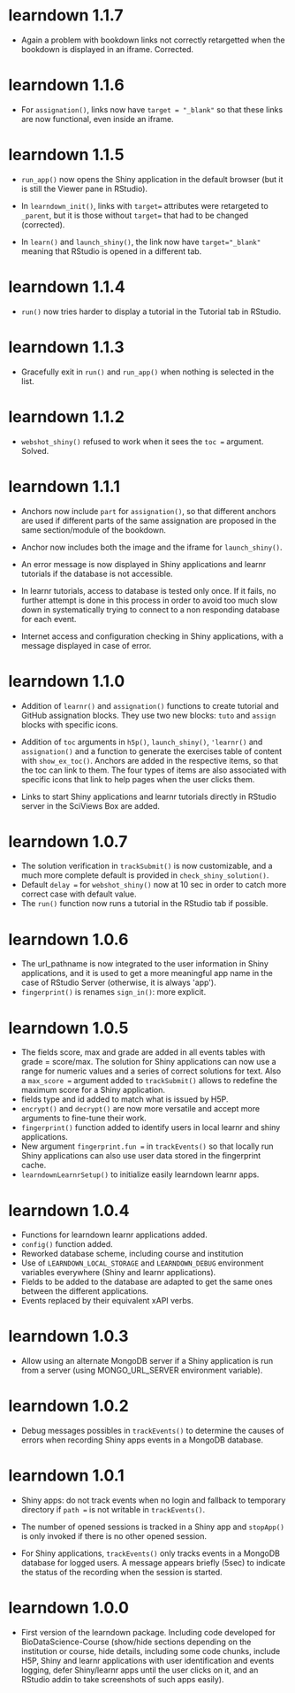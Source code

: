 # learndown 1.1.7

- Again a problem with bookdown links not correctly retargetted when the bookdown is displayed in an iframe. Corrected.

# learndown 1.1.6

- For `assignation()`, links now have `target = "_blank"` so that these links are now functional, even inside an iframe.

# learndown 1.1.5

- `run_app()` now opens the Shiny application in the default browser (but it
is still the Viewer pane in RStudio).

- In `learndown_init()`, links with `target=` attributes were retargeted to `_parent`, but it is those without `target=` that had to be changed (corrected).

- In `learn()` and `launch_shiny()`, the link now have `target="_blank"` meaning
that RStudio is opened in a different tab.

# learndown 1.1.4

- `run()` now tries harder to display a tutorial in the Tutorial tab in RStudio.

# learndown 1.1.3

- Gracefully exit in `run()` and `run_app()` when nothing is selected in the
list.

# learndown 1.1.2

- `webshot_shiny()` refused to work when it sees the `toc =` argument. Solved.

# learndown 1.1.1

- Anchors now include `part` for `assignation()`, so that different anchors are
used if different parts of the same assignation are proposed in the same
section/module of the bookdown.

- Anchor now includes both the image and the iframe for `launch_shiny()`.

- An error message is now displayed in Shiny applications and learnr tutorials
if the database is not accessible.

- In learnr tutorials, access to database is tested only once. If it fails, no
further attempt is done in this process in order to avoid too much slow down in
systematically trying to connect to a non responding database for each event.

- Internet access and configuration checking in Shiny applications, with a
message displayed in case of error.

# learndown 1.1.0

- Addition of `learnr()` and `assignation()` functions to create tutorial and
GitHub assignation blocks. They use two new blocks: `tuto` and `assign` blocks
with specific icons.

- Addition of `toc` arguments in `h5p()`, `launch_shiny()`, `'learnr()` and
`assignation()` and a function to generate the exercises table of content
with `show_ex_toc()`. Anchors are added in the respective items, so that the
toc can link to them. The four types of items are also associated with specific
icons that link to help pages when the user clicks them.

- Links to start Shiny applications and learnr tutorials directly in RStudio
server in the SciViews Box are added.

# learndown 1.0.7

- The solution verification in `trackSubmit()` is now customizable, and a much
more complete default is provided in `check_shiny_solution()`.
- Default `delay =` for `webshot_shiny()` now at 10 sec in order to catch more
correct case with default value.
- The `run()` function now runs a tutorial in the RStudio tab if possible.

# learndown 1.0.6

- The url_pathname is now integrated to the user information in Shiny
applications, and it is used to get a more meaningful app name in the case of
RStudio Server (otherwise, it is always 'app').
- `fingerprint()` is renames `sign_in()`: more explicit.

# learndown 1.0.5

- The fields score, max and grade are added in all events tables with
grade = score/max. The solution for Shiny applications can now use a range for
numeric values and a series of correct solutions for text. Also a `max_score =`
argument added to `trackSubmit()` allows to redefine the maximum score for a
Shiny application.
- fields type and id added to match what is issued by H5P.
- `encrypt()` and `decrypt()` are now more versatile and accept more arguments
to fine-tune their work.
- `fingerprint()` function added to identify users in local learnr and shiny
applications.
- New argument `fingerprint.fun =` in `trackEvents()` so that locally run Shiny
applications can also use user data stored in the fingerprint cache.
- `learndownLearnrSetup()` to initialize easily learndown learnr apps.

# learndown 1.0.4

- Functions for learndown learnr applications added.
- `config()` function added.
- Reworked database scheme, including course and institution
- Use of `LEARNDOWN_LOCAL_STORAGE` and `LEARNDOWN_DEBUG` environment variables
everywhere (Shiny and learnr applications).
- Fields to be added to the database are adapted to get the same ones between
the different applications.
- Events replaced by their equivalent xAPI verbs.

# learndown 1.0.3

- Allow using an alternate MongoDB server if a Shiny application is run from a
server (using MONGO_URL_SERVER environment variable).

# learndown 1.0.2

- Debug messages possibles in `trackEvents()` to determine the causes of errors
when recording Shiny apps events in a MongoDB database.

# learndown 1.0.1

- Shiny apps: do not track events when no login and fallback to temporary
directory if `path =` is not writable in `trackEvents()`.

- The number of opened sessions is tracked in a Shiny app and `stopApp()` is
only invoked if there is no other opened session.

- For Shiny applications, `trackEvents()` only tracks events in a MongoDB
database for logged users. A message appears briefly (5sec) to indicate the
status of the recording when the session is started.

# learndown 1.0.0

- First version of the learndown package. Including code developed for
BioDataScience-Course (show/hide sections depending on the institution or
course, hide details, including some code chunks, include H5P, Shiny and learnr
applications with user identification and events logging, defer Shiny/learnr 
apps until the user clicks on it, and an RStudio addin to take screenshots of
such apps easily).
